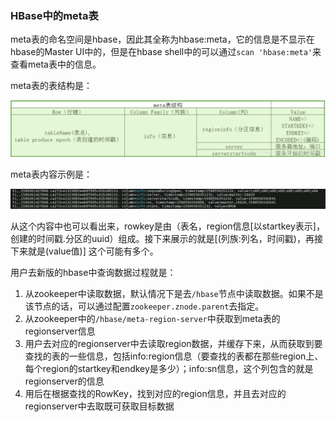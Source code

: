 ### HBase中的meta表

meta表的命名空间是hbase，因此其全称为hbase:meta，它的信息是不显示在hbase的Master UI中的，但是在hbase shell中的可以通过`scan 'hbase:meta'`来查看meta表中的信息。

meta表的表结构是：

![hbase META表结构](https://github.com/guluo2016/picture/raw/dev/img/hbase%20META%E8%A1%A8%E7%BB%93%E6%9E%84.png) 

meta表内容示例是：

![meta表内容示例](https://github.com/guluo2016/picture/raw/dev/img/meta%E8%A1%A8%E5%86%85%E5%AE%B9%E7%A4%BA%E4%BE%8B.png) 

从这个内容中也可以看出来，rowkey是由（表名，region信息[以startkey表示]，创建的时间戳.分区的uuid）组成。接下来展示的就是[(列族:列名，时间戳)，再接下来就是(value值)] 这个可能有多个。



用户去新版的hbase中查询数据过程就是：

1. 从zookeeper中读取数据，默认情况下是去`/hbase`节点中读取数据。如果不是该节点的话，可以通过配置`zookeeper.znode.parent`去指定。
2. 从zookeeper中的`/hbase/meta-region-server`中获取到meta表的regionserver信息
3. 用户去对应的regionserver中去读取region数据，并缓存下来，从而获取到要查找的表的一些信息，包括info:region信息（要查找的表都在那些region上、每个region的startkey和endkey是多少）；info:sn信息，这个列包含的就是regionserver的信息
4. 用后在根据查找的RowKey，找到对应的region信息，并且去对应的regionserver中去取既可获取目标数据



